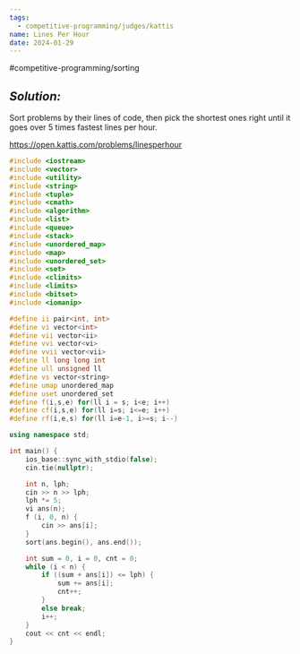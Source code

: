 ```yaml
---
tags:
  - competitive-programming/judges/kattis
name: Lines Per Hour
date: 2024-01-29
---
```

#competitive-programming/sorting
## _Solution:_
Sort problems by their lines of code, then pick the shortest ones right until it goes over $5$ times fastest lines per hour.

https://open.kattis.com/problems/linesperhour
```cpp
#include <iostream>
#include <vector>
#include <utility>
#include <string>
#include <tuple>
#include <cmath>
#include <algorithm>
#include <list>
#include <queue>
#include <stack>
#include <unordered_map>
#include <map>
#include <unordered_set>
#include <set>
#include <climits>
#include <limits>
#include <bitset>
#include <iomanip>

#define ii pair<int, int>
#define vi vector<int>
#define vii vector<ii>
#define vvi vector<vi>
#define vvii vector<vii>
#define ll long long int
#define ull unsigned ll
#define vs vector<string>
#define umap unordered_map
#define uset unordered_set
#define f(i,s,e) for(ll i = s; i<e; i++)
#define cf(i,s,e) for(ll i=s; i<=e; i++)
#define rf(i,e,s) for(ll i=e-1, i>=s; i--)

using namespace std;

int main() {
    ios_base::sync_with_stdio(false);
    cin.tie(nullptr);

    int n, lph;
    cin >> n >> lph;
    lph *= 5;
    vi ans(n);
    f (i, 0, n) {
        cin >> ans[i];
    }
    sort(ans.begin(), ans.end());

    int sum = 0, i = 0, cnt = 0;
    while (i < n) {
        if ((sum + ans[i]) <= lph) {
            sum += ans[i];
            cnt++;
        }
        else break;
        i++;
    }
    cout << cnt << endl;
}
```